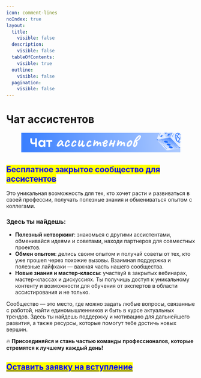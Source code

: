 ```yaml
---
icon: comment-lines
noIndex: true
layout:
  title:
    visible: false
  description:
    visible: false
  tableOfContents:
    visible: true
  outline:
    visible: false
  pagination:
    visible: false
---
```


# Чат ассистентов

<figure><img src="../.gitbook/assets/chat.png" alt=""><figcaption></figcaption></figure>

## <mark style="color:blue;">Бесплатное закрытое сообщество для ассистентов</mark>

Это уникальная возможность для тех, кто хочет расти и развиваться в своей профессии, получать полезные знания и обмениваться опытом с коллегами.

### Здесь ты найдешь:

* **Полезный нетворкинг**: знакомься с другими ассистентами, обменивайся идеями и советами, находи партнеров для совместных проектов.
* **Обмен опытом**: делись своим опытом и получай советы от тех, кто уже прошел через похожие вызовы. Взаимная поддержка и полезные лайфхаки — важная часть нашего сообщества.
* **Новые знания и мастер-классы**: участвуй в закрытых вебинарах, мастер-классах и дискуссиях. Ты получишь доступ к уникальному контенту и возможности для обучения от экспертов в области ассистирования и не только.

Сообщество — это место, где можно задать любые вопросы, связанные с работой, найти единомышленников и быть в курсе актуальных трендов. Здесь ты найдешь поддержку и мотивацию для дальнейшего развития, а также ресурсы, которые помогут тебе достичь новых вершин.

🔥 **Присоединяйся и стань частью команды профессионалов, которые стремятся к лучшему каждый день!**

## [<mark style="color:blue;">**Оставить заявку на вступление**</mark>](https://t.me/helpersplacebot)
